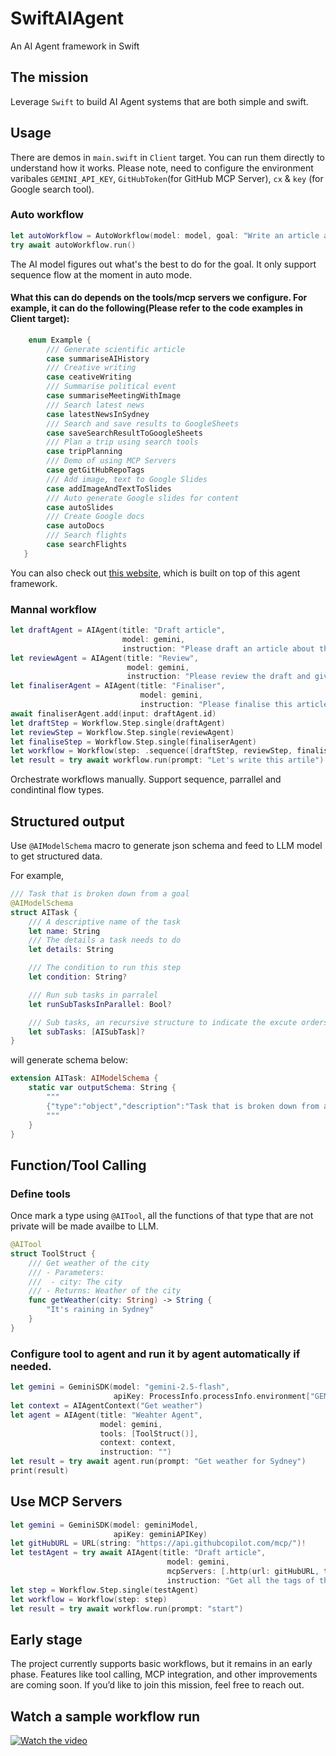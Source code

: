
# SwiftAIAgent

An AI Agent framework in Swift

## The mission

Leverage ‎`Swift` to build AI Agent systems that are both simple and swift.

## Usage

There are demos in `main.swift` in `Client` target. You can run them directly to understand how it works.
Please note, need to configure the environment varibales `GEMINI_API_KEY`, `GitHubToken`(for GitHub MCP Server), `cx` & `key` (for Google search tool).

### Auto workflow

```swift
let autoWorkflow = AutoWorkflow(model: model, goal: "Write an article about history of AI and output it in markdown format")
try await autoWorkflow.run()
```

The AI model figures out what's the best to do for the goal. It only support sequence flow at the moment in auto mode.

#### What this can do depends on the tools/mcp servers we configure. For example, it can do the following(Please refer to the code examples in Client target):
```swift
    enum Example {
        /// Generate scientific article
        case summariseAIHistory
        /// Creative writing
        case ceativeWriting
        /// Summarise political event
        case summariseMeetingWithImage
        /// Search latest news
        case latestNewsInSydney
        /// Search and save results to GoogleSheets
        case saveSearchResultToGoogleSheets
        /// Plan a trip using search tools
        case tripPlanning
        /// Demo of using MCP Servers
        case getGitHubRepoTags
        /// Add image, text to Google Slides
        case addImageAndTextToSlides
        /// Auto generate Google slides for content
        case autoSlides
        /// Create Google docs
        case autoDocs
        /// Search flights
        case searchFlights
   }     
```

You can also check out [this website](https://deepresearch.timwang.au), which is built on top of this agent framework.

### Mannal workflow

```swift
let draftAgent = AIAgent(title: "Draft article",
                         model: gemini,
                         instruction: "Please draft an article about the history of AI")
let reviewAgent = AIAgent(title: "Review",
                          model: gemini,
                          instruction: "Please review the draft and give your feedback.")
let finaliserAgent = AIAgent(title: "Finaliser",
                             model: gemini,
                             instruction: "Please finalise this article based on the draft and review")
await finaliserAgent.add(input: draftAgent.id)
let draftStep = Workflow.Step.single(draftAgent)
let reviewStep = Workflow.Step.single(reviewAgent)
let finaliseStep = Workflow.Step.single(finaliserAgent)
let workflow = Workflow(step: .sequence([draftStep, reviewStep, finaliseStep]))
let result = try await workflow.run(prompt: "Let's write this artile")
```

Orchestrate workflows manually. Support sequence, parrallel and condintinal flow types.

## Structured output

Use `@AIModelSchema` macro to generate json schema and feed to LLM model to get structured data.

For example,

```swift
/// Task that is broken down from a goal
@AIModelSchema
struct AITask {
    /// A descriptive name of the task
    let name: String
    /// The details a task needs to do
    let details: String

    /// The condition to run this step
    let condition: String?

    /// Run sub tasks in parralel
    let runSubTasksInParallel: Bool?

    /// Sub tasks, an recursive structure to indicate the excute orders of the tasks
    let subTasks: [AISubTask]?
}
```
will generate schema below:

```swift
extension AITask: AIModelSchema {
    static var outputSchema: String {
        """
        {"type":"object","description":"Task that is broken down from a goal","properties":{"name":{"type":"string","description":"A descriptive name of the task"},"details":{"type":"string","description":"The details a task needs to do"},"condition":{"type":"string","description":"The condition to run this step"},"runSubTasksInParallel":{"type":"boolean","description":"Run sub tasks in parralel"},"subTasks":{"type":"array","description":"Sub tasks, an recursive structure to indicate the excute orders of the tasks","items":\(AISubTask.outputSchema)}},"required":["name","details"]}
        """
    }
}
```

## Function/Tool Calling

### Define tools

Once mark a type using `@AITool`, all the functions of that type that are not private will be made availbe to LLM. 

```swift
@AITool
struct ToolStruct {
    /// Get weather of the city
    /// - Parameters:
    ///  - city: The city
    /// - Returns: Weather of the city
    func getWeather(city: String) -> String {
        "It's raining in Sydney"
    }
}
```

### Configure tool to agent and run it by agent automatically if needed.

```swift
let gemini = GeminiSDK(model: "gemini-2.5-flash",
                       apiKey: ProcessInfo.processInfo.environment["GEMINI_API_KEY"] ?? "")
let context = AIAgentContext("Get weather")
let agent = AIAgent(title: "Weahter Agent",
                    model: gemini,
                    tools: [ToolStruct()],
                    context: context,
                    instruction: "")
let result = try await agent.run(prompt: "Get weather for Sydney")
print(result)
```
## Use MCP Servers

```swift
let gemini = GeminiSDK(model: geminiModel,
                       apiKey: geminiAPIKey)
let gitHubURL = URL(string: "https://api.githubcopilot.com/mcp/")!
let testAgent = try await AIAgent(title: "Draft article",
                                   model: gemini,
                                   mcpServers: [.http(url: gitHubURL, token: gitHubToken)],
                                   instruction: "Get all the tags of this repo https://github.com/ShenghaiWang/SwiftLlama")
let step = Workflow.Step.single(testAgent)
let workflow = Workflow(step: step)
let result = try await workflow.run(prompt: "start")
```

## Early stage

The project currently supports basic workflows, but it remains in an early phase. 
Features like tool calling, MCP integration, and other improvements are coming soon. 
If you’d like to join this mission, feel free to reach out.

## Watch a sample workflow run

[![Watch the video](https://img.youtube.com/vi/te_CZrwrphs/0.jpg)](https://www.youtube.com/watch?v=te_CZrwrphs)

